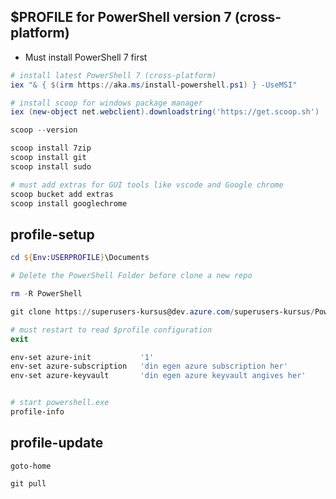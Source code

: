 ## $PROFILE for PowerShell version 7 (cross-platform)


- Must install PowerShell 7 first

```powershell
# install latest PowerShell 7 (cross-platform)
iex "& { $(irm https://aka.ms/install-powershell.ps1) } -UseMSI"

# install scoop for windows package manager
iex (new-object net.webclient).downloadstring('https://get.scoop.sh')

scoop --version 

scoop install 7zip 
scoop install git 
scoop install sudo 

# must add extras for GUI tools like vscode and Google chrome 
scoop bucket add extras
scoop install googlechrome
```

## profile-setup

```powershell
cd ${Env:USERPROFILE}\Documents

# Delete the PowerShell Folder before clone a new repo

rm -R PowerShell

git clone https://superusers-kursus@dev.azure.com/superusers-kursus/PowerShell/_git/PowerShell

# must restart to read $profile configuration
exit

env-set azure-init           '1'
env-set azure-subscription   'din egen azure subscription her'
env-set azure-keyvault       'din egen azure keyvault angives her' 


# start powershell.exe 
profile-info
```


## profile-update

```
goto-home

git pull
```




